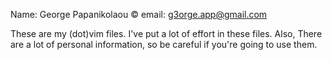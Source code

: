 Name: George Papanikolaou ©
email: g3orge.app@gmail.com 

These are my (dot)vim files.
I've put a lot of effort in these files.
Also, There are a lot of personal information, so be careful if you're going to use them.
